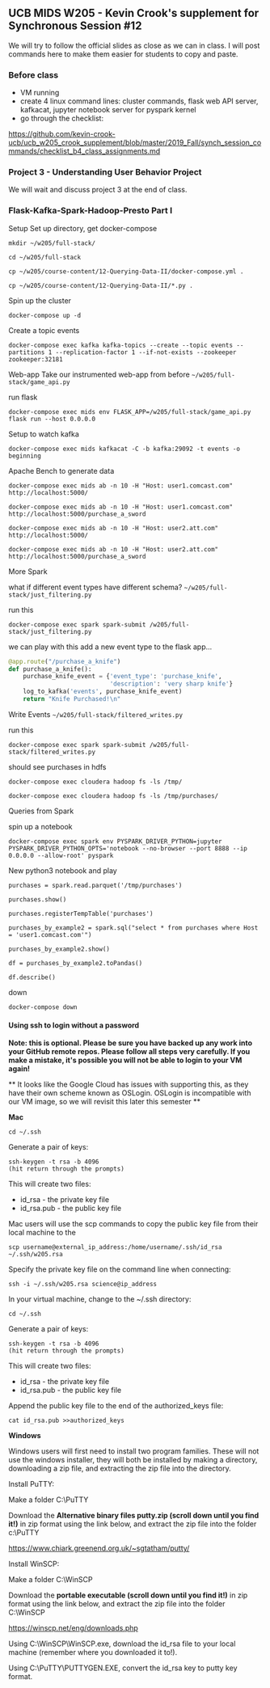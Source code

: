 ## UCB MIDS W205 - Kevin Crook's supplement for Synchronous Session #12

We will try to follow the official slides as close as we can in class.  I will post commands here to make them easier for students to copy and paste.

### Before class

* VM running
* create 4 linux command lines: cluster commands, flask web API server, kafkacat, jupyter notebook server for pyspark kernel
* go through the checklist:

https://github.com/kevin-crook-ucb/ucb_w205_crook_supplement/blob/master/2019_Fall/synch_session_commands/checklist_b4_class_assignments.md


### Project 3 - Understanding User Behavior Project

We will wait and discuss project 3 at the end of class.


### Flask-Kafka-Spark-Hadoop-Presto Part I

Setup
Set up directory, get docker-compose
```
mkdir ~/w205/full-stack/

cd ~/w205/full-stack

cp ~/w205/course-content/12-Querying-Data-II/docker-compose.yml .

cp ~/w205/course-content/12-Querying-Data-II/*.py .
```

Spin up the cluster
```
docker-compose up -d
```

Create a topic events
```
docker-compose exec kafka kafka-topics --create --topic events --partitions 1 --replication-factor 1 --if-not-exists --zookeeper zookeeper:32181
```

Web-app
Take our instrumented web-app from before
`~/w205/full-stack/game_api.py`

run flask
```
docker-compose exec mids env FLASK_APP=/w205/full-stack/game_api.py flask run --host 0.0.0.0
```

Setup to watch kafka
```
docker-compose exec mids kafkacat -C -b kafka:29092 -t events -o beginning
```

Apache Bench to generate data
```
docker-compose exec mids ab -n 10 -H "Host: user1.comcast.com" http://localhost:5000/

docker-compose exec mids ab -n 10 -H "Host: user1.comcast.com" http://localhost:5000/purchase_a_sword

docker-compose exec mids ab -n 10 -H "Host: user2.att.com" http://localhost:5000/

docker-compose exec mids ab -n 10 -H "Host: user2.att.com" http://localhost:5000/purchase_a_sword
```

More Spark

what if different event types have different schema?
`~/w205/full-stack/just_filtering.py`

run this
```
docker-compose exec spark spark-submit /w205/full-stack/just_filtering.py
```

we can play with this
add a new event type to the flask app...
```python
@app.route("/purchase_a_knife")
def purchase_a_knife():
    purchase_knife_event = {'event_type': 'purchase_knife',
                            'description': 'very sharp knife'}
    log_to_kafka('events', purchase_knife_event)
    return "Knife Purchased!\n"
```

Write Events
`~/w205/full-stack/filtered_writes.py`

run this
```
docker-compose exec spark spark-submit /w205/full-stack/filtered_writes.py
```

should see purchases in hdfs
```
docker-compose exec cloudera hadoop fs -ls /tmp/

docker-compose exec cloudera hadoop fs -ls /tmp/purchases/
```

Queries from Spark

spin up a notebook
```
docker-compose exec spark env PYSPARK_DRIVER_PYTHON=jupyter PYSPARK_DRIVER_PYTHON_OPTS='notebook --no-browser --port 8888 --ip 0.0.0.0 --allow-root' pyspark
```

New python3 notebook and play
```
purchases = spark.read.parquet('/tmp/purchases')

purchases.show()

purchases.registerTempTable('purchases')

purchases_by_example2 = spark.sql("select * from purchases where Host = 'user1.comcast.com'")

purchases_by_example2.show()

df = purchases_by_example2.toPandas()

df.describe()
```

down
```
docker-compose down
```

#### Using ssh to login without a password

**Note: this is optional.  Please be sure you have backed up any work into your GitHub remote repos.  Please follow all steps very carefully.  If you make a mistake, it's possible you will not be able to login to your VM again!**

** It looks like the Google Cloud has issues with supporting this, as they have their own scheme known as OSLogin.  OSLogin is incompatible with our VM image, so we will revisit this later this semester **


**Mac**

```
cd ~/.ssh
```

Generate a pair of keys:
```
ssh-keygen -t rsa -b 4096
(hit return through the prompts)
```

This will create two files: 
* id_rsa - the private key file
* id_rsa.pub - the public key file

Mac users will use the scp commands to copy the public key file from their local machine to the  

```
scp username@external_ip_address:/home/username/.ssh/id_rsa ~/.ssh/w205.rsa
```

Specify the private key file on the command line when connecting:
```
ssh -i ~/.ssh/w205.rsa science@ip_address
```



In your virtual machine, change to the ~/.ssh directory:

```
cd ~/.ssh
```

Generate a pair of keys:
```
ssh-keygen -t rsa -b 4096
(hit return through the prompts)
```

This will create two files: 
* id_rsa - the private key file
* id_rsa.pub - the public key file

Append the public key file to the end of the authorized_keys file:

```
cat id_rsa.pub >>authorized_keys
```

**Windows**

Windows users will first need to install two program families.  These will not use the windows installer, they will both be installed by making a directory, downloading a zip file, and extracting the zip file into the directory.

Install PuTTY:

Make a folder C:\PuTTY

Download the **Alternative binary files putty.zip (scroll down until you find it!)** in zip format using the link below, and extract the zip file into the folder c:\PuTTY

https://www.chiark.greenend.org.uk/~sgtatham/putty/

Install WinSCP:

Make a folder C:\WinSCP

Download the **portable executable (scroll down until you find it!)**  in zip format using the link below, and extract the zip file into the folder C:\WinSCP

https://winscp.net/eng/downloads.php

Using C:\WinSCP\WinSCP.exe, download the id_rsa file to your local machine (remember where you downloaded it to!).

Using C:\PuTTY\PUTTYGEN.EXE, convert the id_rsa key to putty key format.




